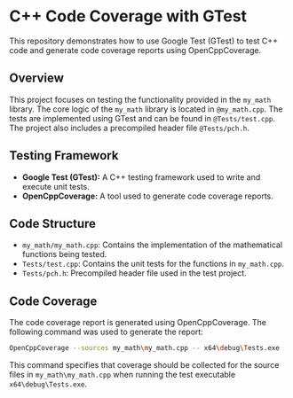 # C++ Code Coverage with GTest

This repository demonstrates how to use Google Test (GTest) to test C++ code and generate code coverage reports using OpenCppCoverage.

## Overview

This project focuses on testing the functionality provided in the `my_math` library. The core logic of the `my_math` library is located in `@my_math.cpp`. The tests are implemented using GTest and can be found in `@Tests/test.cpp`. The project also includes a precompiled header file `@Tests/pch.h`.

## Testing Framework

- **Google Test (GTest):** A C++ testing framework used to write and execute unit tests.
- **OpenCppCoverage:** A tool used to generate code coverage reports.

## Code Structure

- `my_math/my_math.cpp`: Contains the implementation of the mathematical functions being tested.
- `Tests/test.cpp`: Contains the unit tests for the functions in `my_math.cpp`.
- `Tests/pch.h`: Precompiled header file used in the test project.

## Code Coverage

The code coverage report is generated using OpenCppCoverage. The following command was used to generate the report:

```bash
OpenCppCoverage --sources my_math\my_math.cpp -- x64\debug\Tests.exe
```

This command specifies that coverage should be collected for the source files in `my_math\my_math.cpp` when running the test executable `x64\debug\Tests.exe`.
